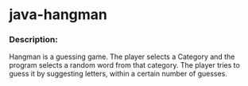 # java-hangman

### Description:

Hangman is a guessing game. The player selects a Category and the program selects a random word from that category. The player tries to guess it by suggesting letters, within a certain number of guesses.
